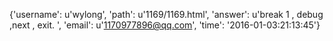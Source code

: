 {'username': u'wylong', 'path': u'1169/1169.html', 'answer': u'break 1 ,  debug  ,next ,   exit. ', 'email': u'1170977896@qq.com', 'time': '2016-01-03:21:13:45'}
